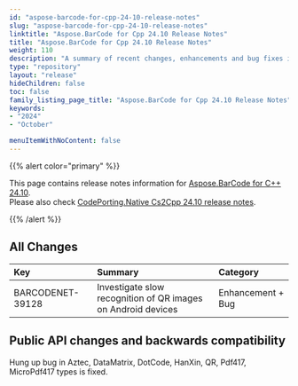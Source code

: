 ```yaml
---
id: "aspose-barcode-for-cpp-24-10-release-notes"
slug: "aspose-barcode-for-cpp-24-10-release-notes"
linktitle: "Aspose.BarCode for Cpp 24.10 Release Notes"
title: "Aspose.BarCode for Cpp 24.10 Release Notes"
weight: 110
description: "A summary of recent changes, enhancements and bug fixes in Aspose.BarCode for C++ 24.10 release."
type: "repository"
layout: "release"
hideChildren: false
toc: false
family_listing_page_title: "Aspose.BarCode for Cpp 24.10 Release Notes"
keywords:
- "2024"
- "October"

menuItemWithNoContent: false
---
```


{{% alert color="primary" %}}

This page contains release notes information for [Aspose.BarCode for C++ 24.10](https://releases.aspose.com/barcode/cpp/new-releases/aspose.barcode-for-c++-24.10/).  
Please also check [CodePorting.Native Cs2Cpp 24.10 release notes](https://products.codeporting.com/translator/csharp-to-cpp/release/24.10).

{{% /alert %}}
## **All Changes**

|**Key**|**Summary**|**Category**|
| :- | :- | :- |
|BARCODENET-39128|Investigate slow recognition of QR images on Android devices|Enhancement + Bug|

## Public API changes and backwards compatibility
Hung up bug in Aztec, DataMatrix, DotCode, HanXin, QR, Pdf417, MicroPdf417 types is fixed.
